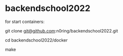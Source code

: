 # backendschool2022
for start containers: 

git clone git@github.com:n0ring/backendschool2022.git

cd backendschool2022/docker 

make 



